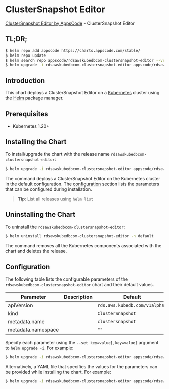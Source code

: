 # ClusterSnapshot Editor

[ClusterSnapshot Editor by AppsCode](https://appscode.com) - ClusterSnapshot Editor

## TL;DR;

```bash
$ helm repo add appscode https://charts.appscode.com/stable/
$ helm repo update
$ helm search repo appscode/rdsawskubedbcom-clustersnapshot-editor --version=v0.26.0
$ helm upgrade -i rdsawskubedbcom-clustersnapshot-editor appscode/rdsawskubedbcom-clustersnapshot-editor -n default --create-namespace --version=v0.26.0
```

## Introduction

This chart deploys a ClusterSnapshot Editor on a [Kubernetes](http://kubernetes.io) cluster using the [Helm](https://helm.sh) package manager.

## Prerequisites

- Kubernetes 1.20+

## Installing the Chart

To install/upgrade the chart with the release name `rdsawskubedbcom-clustersnapshot-editor`:

```bash
$ helm upgrade -i rdsawskubedbcom-clustersnapshot-editor appscode/rdsawskubedbcom-clustersnapshot-editor -n default --create-namespace --version=v0.26.0
```

The command deploys a ClusterSnapshot Editor on the Kubernetes cluster in the default configuration. The [configuration](#configuration) section lists the parameters that can be configured during installation.

> **Tip**: List all releases using `helm list`

## Uninstalling the Chart

To uninstall the `rdsawskubedbcom-clustersnapshot-editor`:

```bash
$ helm uninstall rdsawskubedbcom-clustersnapshot-editor -n default
```

The command removes all the Kubernetes components associated with the chart and deletes the release.

## Configuration

The following table lists the configurable parameters of the `rdsawskubedbcom-clustersnapshot-editor` chart and their default values.

|     Parameter      | Description |                 Default                  |
|--------------------|-------------|------------------------------------------|
| apiVersion         |             | <code>rds.aws.kubedb.com/v1alpha1</code> |
| kind               |             | <code>ClusterSnapshot</code>             |
| metadata.name      |             | <code>clustersnapshot</code>             |
| metadata.namespace |             | <code>""</code>                          |


Specify each parameter using the `--set key=value[,key=value]` argument to `helm upgrade -i`. For example:

```bash
$ helm upgrade -i rdsawskubedbcom-clustersnapshot-editor appscode/rdsawskubedbcom-clustersnapshot-editor -n default --create-namespace --version=v0.26.0 --set apiVersion=rds.aws.kubedb.com/v1alpha1
```

Alternatively, a YAML file that specifies the values for the parameters can be provided while
installing the chart. For example:

```bash
$ helm upgrade -i rdsawskubedbcom-clustersnapshot-editor appscode/rdsawskubedbcom-clustersnapshot-editor -n default --create-namespace --version=v0.26.0 --values values.yaml
```
